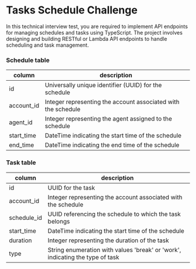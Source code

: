 # Tasks Schedule Challenge

In this technical interview test, you are required to implement API endpoints for managing schedules and tasks using TypeScript. 
The project involves designing and building RESTful or Lambda API endpoints to handle scheduling and task management.

### Schedule table
| column | description |
| --- | --- |
| id | Universally unique identifier (UUID) for the schedule |
| account_id | Integer representing the account associated with the schedule |
| agent_id | Integer representing the agent assigned to the schedule |
| start_time | DateTime indicating the start time of the schedule |
| end_time   | DateTime indicating the end time of the schedule |

### Task table
| column | description |
| --- | --- |
| id | UUID for the task |
| account_id | Integer representing the account associated with the schedule |
| schedule_id | UUID referencing the schedule to which the task belongs |
| start_time | DateTime indicating the start time of the schedule |
| duration   | Integer representing the duration of the task |
| type       | String enumeration with values 'break' or 'work', indicating the type of task |

